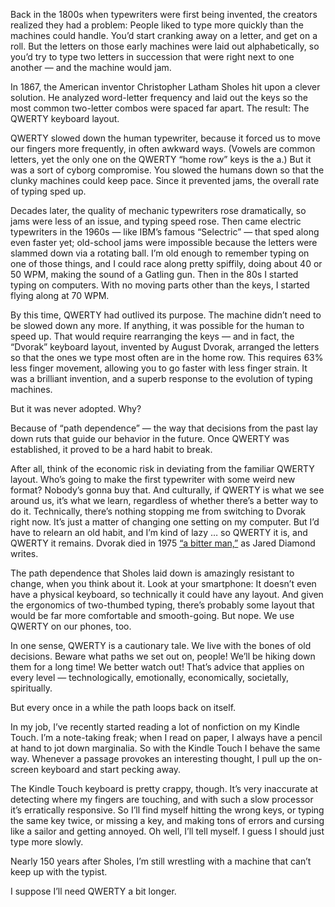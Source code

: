 

Back in the 1800s when typewriters were first being invented, the creators realized they had a problem: People
liked to type more quickly than the machines could handle. You’d start cranking away on a letter, and get on
a roll. But the letters on those early machines were laid out alphabetically, so you’d try to type two
letters in succession that were right next to one another — and the machine would jam.

In 1867, the American inventor Christopher Latham Sholes hit upon a clever solution. He analyzed word-letter
frequency and laid out the keys so the most common two-letter combos were spaced far apart. The result: The
QWERTY keyboard layout. 

QWERTY slowed down the human typewriter, because it forced us to move our fingers more frequently, in often
awkward ways. (Vowels are common letters, yet the only one on the QWERTY “home row” keys is the a.)
But it was a sort of cyborg compromise. You slowed the humans down so that the clunky machines could keep
pace. Since it prevented jams, the overall rate of typing sped up.

Decades later, the quality of mechanic typewriters rose dramatically, so jams were less of an issue, and
typing speed rose. Then came electric typewriters in the 1960s — like IBM’s famous “Selectric” —
that sped along even faster yet; old-school jams were impossible because the letters were slammed down via a
rotating ball. I’m old enough to remember typing on one of those things, and I could race along pretty
spiffily, doing about 40 or 50 WPM, making the sound of a Gatling gun. Then in the 80s I started typing on
computers. With no moving parts other than the keys, I started flying along at 70 WPM.

By this time, QWERTY had outlived its purpose. The machine didn’t need to be slowed down any more. If
anything, it was possible for the human to speed up. That would require rearranging the keys — and in fact,
the “Dvorak” keyboard layout, invented by August Dvorak, arranged the letters so that the ones we type
most often are in the home row. This requires 63% less finger movement, allowing you to go faster with less
finger strain. It was a brilliant invention, and a superb response to the evolution of typing
machines. 

But it was never adopted. Why?

Because of “path dependence” — the way that decisions from the past lay down ruts that guide our
behavior in the future. Once QWERTY was established, it proved to be a hard habit to break. 

After all, think of the economic risk in deviating from the familiar QWERTY layout. Who’s going to make the
first typewriter with some weird new format? Nobody’s gonna buy that. And culturally, if QWERTY is
what we see around us, it’s what we learn, regardless of whether there’s a better way to do it.
Technically, there’s nothing stopping me from switching to Dvorak right now. It’s just a matter of
changing one setting on my computer. But I’d have to relearn an old habit, and I’m kind of lazy … so
QWERTY it is, and QWERTY it remains. Dvorak died in 1975 [“a bitter
man,”](http://discovermagazine.com/1997/apr/thecurseofqwerty1099/#.UyyaaK1dUaA) as Jared Diamond writes.

The path dependence that Sholes laid down is amazingly resistant to change, when you think about it. Look at
your smartphone: It doesn’t even have a physical keyboard, so technically it could have any layout. And
given the ergonomics of two-thumbed typing, there’s probably some layout that would be far more comfortable
and smooth-going. But nope. We use QWERTY on our phones, too.

In one sense, QWERTY is a cautionary tale. We live with the bones of old decisions. Beware what paths we
set out on, people! We’ll be hiking down them for a long time! We better watch out! That’s advice that
applies on every level — technologically, emotionally, economically, societally, spiritually. 

But every once in a while the path loops back on itself. 

In my job, I’ve recently started reading a lot of nonfiction on my Kindle Touch. I’m a note-taking freak;
when I read on paper, I always have a pencil at hand to jot down marginalia. So with the Kindle Touch I behave
the same way. Whenever a passage provokes an interesting thought, I pull up the on-screen keyboard and start
pecking away. 

The Kindle Touch keyboard is pretty crappy, though. It’s very inaccurate at detecting where my fingers are
touching, and with such a slow processor it’s erratically responsive. So I’ll find myself hitting the
wrong keys, or typing the same key twice, or missing a key, and making tons of errors and cursing like a
sailor and getting annoyed. Oh well, I’ll tell myself. I guess I should just type more slowly.
 

Nearly 150 years after Sholes, I’m still wrestling with a machine that can’t keep up with the
typist. 

I suppose I’ll need QWERTY a bit longer.